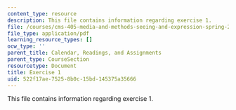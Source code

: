 ```yaml
---
content_type: resource
description: This file contains information regarding exercise 1.
file: /courses/cms-405-media-and-methods-seeing-and-expression-spring-2013/522f17ae75258b0c15bd145375a35666_MITCMS_405S13_exercise_1.pdf
file_type: application/pdf
learning_resource_types: []
ocw_type: ''
parent_title: Calendar, Readings, and Assignments
parent_type: CourseSection
resourcetype: Document
title: Exercise 1
uid: 522f17ae-7525-8b0c-15bd-145375a35666
---
```

This file contains information regarding exercise 1.

